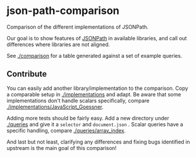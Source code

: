 # json-path-comparison
Comparison of the different implementations of JSONPath.

Our goal is to show features of [JSONPath](https://goessner.net/articles/JsonPath/)
in available libraries, and call out differences where libraries are not aligned.

See [./comparison](./comparison) for a table generated against a set of example queries.

## Contribute

You can easily add another library/implementation to the comparison. Copy a comparable setup in [./implementations](./implementations) and adapt. Be aware that some implementations don't handle scalars specifically, compare [./implementations/JavaScript_Goessner](./implementations/JavaScript_Goessner).

Adding more tests should be fairly easy. Add a new directory under [./queries](./queries) and give it a `selector` and `document.json`
. Scalar queries have a specific handling, compare [./queries/array_index](./queries/array_index).

And last but not least, clarifying any differences and fixing bugs identified in upstream is the main goal of this comparison!
